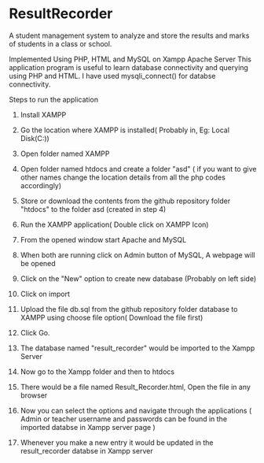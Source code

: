 # ResultRecorder
A student management system to analyze and store the results and  marks of students in a class or school.

Implemented Using PHP, HTML and MySQL on Xampp Apache Server
This application program is useful to learn database connectivity and querying using PHP and HTML.
I have used mysqli_connect() for databse connectivity.


Steps to run the application

1. Install XAMPP
2. Go the location where XAMPP is installed( Probably in,  Eg: Local Disk(C:))
3. Open folder named XAMPP
4. Open folder named htdocs and create a folder "asd" ( if you want to give other names change the location details from all the php codes accordingly)
5. Store or download the contents from the github repository folder "htdocs" to the folder asd (created in step 4)

6. Run the XAMPP application( Double click on XAMPP Icon)
7. From the opened window start Apache and MySQL
8. When both are running click on Admin button of MySQL, A webpage will be opened
9. Click on the "New" option to create new database (Probably on left side)
10. Click on import
11. Upload the file db.sql from the github repository folder database to XAMPP using choose file option( Download the file first)
12. Click Go.
13. The database named "result_recorder" would be imported to the Xampp Server

14. Now go to the Xampp folder and then to htdocs
15. There would be a file named Result_Recorder.html, Open the file in any browser

16. Now you can select the options and navigate through the applications ( Admin or teacher username and passwords can be found in the imported databse in Xampp server page )

17. Whenever you make a new entry it would be updated in the result_recorder databse in Xampp server
